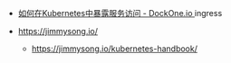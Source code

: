 



* [如何在Kubernetes中暴露服务访问 - DockOne.io ](http://dockone.io/article/1973) ingress

* https://jimmysong.io/
  * https://jimmysong.io/kubernetes-handbook/